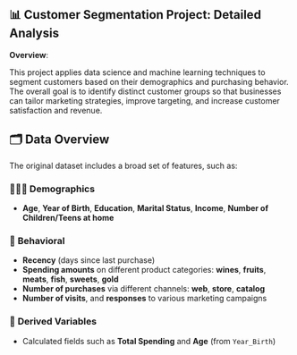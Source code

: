 ## 📊 **Customer Segmentation Project: Detailed Analysis**

**Overview**:

This project applies data science and machine learning techniques to segment customers based on their demographics and purchasing behavior. The overall goal is to identify distinct customer groups so that businesses can tailor marketing strategies, improve targeting, and increase customer satisfaction and revenue.

## 🗂️ **Data Overview**

The original dataset includes a broad set of features, such as:

### 🧑‍🤝‍🧑 **Demographics**
- **Age**, **Year of Birth**, **Education**, **Marital Status**, **Income**, **Number of Children/Teens at home**

### 🧠 **Behavioral**
- **Recency** (days since last purchase)  
- **Spending amounts** on different product categories: **wines**, **fruits**, **meats**, **fish**, **sweets**, **gold**  
- **Number of purchases** via different channels: **web**, **store**, **catalog**  
- **Number of visits**, and **responses** to various marketing campaigns

### 🧮 **Derived Variables**
- Calculated fields such as **Total Spending** and **Age** (from `Year_Birth`)

